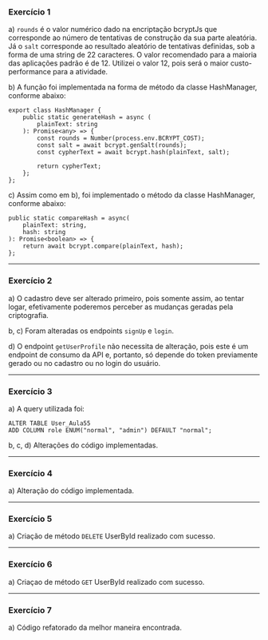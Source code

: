 ### Exercício 1
a) `rounds` é o valor numérico dado na encriptação bcryptJs que corresponde ao número de tentativas de construção da sua parte aleatória. 
Já o `salt` corresponde ao resultado aleatório de tentativas definidas, sob a forma de uma string de 22 caracteres.
O valor recomendado para a maioria das aplicações padrão é de 12.
Utilizei o valor 12, pois será o maior custo-performance para a atividade.

b) A função foi implementada na forma de método da classe HashManager, conforme abaixo:
```
export class HashManager {
    public static generateHash = async (
        plainText: string
    ): Promise<any> => {
        const rounds = Number(process.env.BCRYPT_COST);
        const salt = await bcrypt.genSalt(rounds);
        const cypherText = await bcrypt.hash(plainText, salt);

        return cypherText;
    };
};
```

c) Assim como em b), foi implementado o método da classe HashManager, conforme abaixo:
```
public static compareHash = async(
    plainText: string,
    hash: string
): Promise<boolean> => {
    return await bcrypt.compare(plainText, hash);
};
```

---
### Exercício 2
a) O cadastro deve ser alterado primeiro, pois somente assim, ao tentar logar, efetivamente poderemos perceber as mudanças geradas pela criptografia.

b, c) Foram alteradas os endpoints `signUp` e `login`.

d) O endpoint `getUserProfile` não necessita de alteração, pois este é um endpoint de consumo da API e, portanto, só depende do token previamente gerado ou no cadastro ou no login do usuário.

---
### Exercício 3
a) A query utilizada foi:
```
ALTER TABLE User_Aula55
ADD COLUMN role ENUM("normal", "admin") DEFAULT "normal";
```

b, c, d) Alterações do código implementadas.

---
### Exercício 4
a) Alteração do código implementada.

---
### Exercício 5
a) Criação de método `DELETE` UserById realizado com sucesso.

---
### Exercício 6
a) Criaçao de método `GET` UserById realizado com sucesso.

---
### Exercício 7
a) Código refatorado da melhor maneira encontrada.